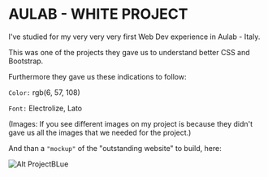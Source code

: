 # AULAB - WHITE PROJECT

I've studied for my very very very first Web Dev experience in Aulab - Italy.

This was one of the projects they gave us to understand better CSS and Bootstrap.

Furthermore they gave us these indications to follow:

`Color:` rgb(6, 57, 108)

`Font:` Electrolize, Lato

(Images: If you see different images on my project is because they didn't gave us all the images that we needed for the project.)

And than a `"mockup"` of the "outstanding website" to build, here:

![Alt ProjectBLue](project_white_mockup.png 'ProjectBlue')
